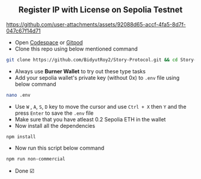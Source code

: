 <h2 align=center> Register IP with License on Sepolia Testnet</h2>


https://github.com/user-attachments/assets/92088d65-accf-4fa5-8d7f-047c67f14d71


- Open [Codespace](https://github.com/codespaces) or [Gitpod](https://gitpod.io/workspaces)
- Clone this repo using below mentioned command
```bash
git clone https://github.com/BidyutRoy2/Story-Protocol.git && cd Story-Protocol
```
- Always use **Burner Wallet** to try out these type tasks
- Add your sepolia wallet's private key (without 0x) to `.env` file using below command
```bash
nano .env
```
- Use `W` , `A`, `S`, `D` key to move the cursor and use `Ctrl + X` then `Y` and the press `Enter` to save the `.env` file
- Make sure that you have atleast 0.2 Sepolia ETH in the wallet
- Now install all the dependencies
```bash
npm install
```
- Now run this script below command
```bash
npm run non-commercial
```
- Done ☑️
